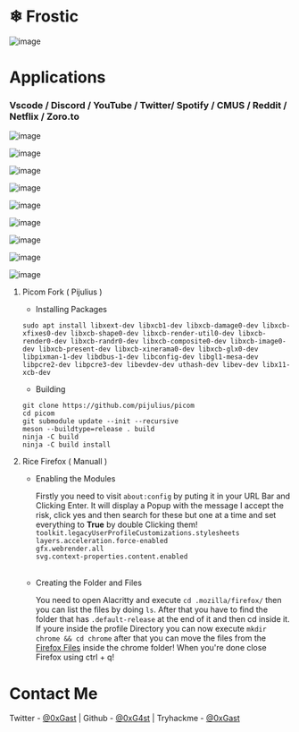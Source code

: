 # ❄ Frostic

![image](https://user-images.githubusercontent.com/117211251/207260448-b0b7739c-1777-43d2-88e8-e6c9b3ace6b9.png)

# Applications
### Vscode / Discord / YouTube / Twitter/ Spotify / CMUS / Reddit / Netflix / Zoro.to

![image](https://user-images.githubusercontent.com/117211251/207262451-404a7401-4eac-40f9-95b2-f6a957a8e281.png)

![image](https://user-images.githubusercontent.com/117211251/207260736-3bfd55c4-994c-47ad-968c-3fa9007a2062.png)

![image](https://user-images.githubusercontent.com/117211251/207261176-f2454e40-279f-4b8a-ad02-db02616887d6.png)

![image](https://user-images.githubusercontent.com/117211251/207261375-4859dbb4-1694-4977-8903-7f1ec57e8172.png)

![image](https://user-images.githubusercontent.com/117211251/207261012-e6c7350d-f23c-4334-a2a3-fae2d4e87668.png)

![image](https://user-images.githubusercontent.com/117211251/207260846-3996db93-a62f-4573-bcbe-ecbe52cfa681.png)

![image](https://user-images.githubusercontent.com/117211251/207261284-b425900b-bcdf-4adf-b30a-855dd974ff56.png)

![image](https://user-images.githubusercontent.com/117211251/207261674-e2d6a5de-509d-4f14-8f77-5eeb51e4ef66.png)

![image](https://user-images.githubusercontent.com/117211251/207261722-d2b09d00-53c7-45d5-87a1-1babac494ab1.png)

1. Picom Fork ( Pijulius )
  
    * Installing Packages
    
    ```
    sudo apt install libxext-dev libxcb1-dev libxcb-damage0-dev libxcb-xfixes0-dev libxcb-shape0-dev libxcb-render-util0-dev libxcb-render0-dev libxcb-randr0-dev libxcb-composite0-dev libxcb-image0-dev libxcb-present-dev libxcb-xinerama0-dev libxcb-glx0-dev libpixman-1-dev libdbus-1-dev libconfig-dev libgl1-mesa-dev libpcre2-dev libpcre3-dev libevdev-dev uthash-dev libev-dev libx11-xcb-dev
    ```
    
    * Building
    
    ```
    git clone https://github.com/pijulius/picom
    cd picom
    git submodule update --init --recursive
    meson --buildtype=release . build
    ninja -C build
    ninja -C build install
    ```

2. Rice Firefox ( Manuall )
  
    * Enabling the Modules
   
      Firstly you need to visit `about:config` by puting it in your URL Bar and Clicking Enter. It will display a Popup with the message I accept the risk, click yes and then search for these but one at a time and set everything to **True** by double Clicking them!
      `toolkit.legacyUserProfileCustomizations.stylesheets` <br />
      `layers.acceleration.force-enabled`<br />
      `gfx.webrender.all`<br />
      `svg.context-properties.content.enabled`<br />
      <br />
      
    * Creating the Folder and Files
    
      You need to open Alacritty and execute `cd .mozilla/firefox/` then you can list the files by doing `ls`.
      After that you have to find the folder that has `.default-release` at the end of it and then cd inside it.
      If youre inside the profile Directory you can now execute `mkdir chrome && cd chrome` after that you can move the files from the [Firefox Files](https://github.com/FastShard/Shardic/tree/main/firefox) inside the chrome folder! When you're done close Firefox using ctrl + q!
      
# Contact Me

Twitter   - [@0xGast](https://twitter.com/0xGast)
| Github    - [@0xG4st](https://github.com/0xG4st)
| Tryhackme - [@0xGast](https://tryhackme.com/p/0xGast)
